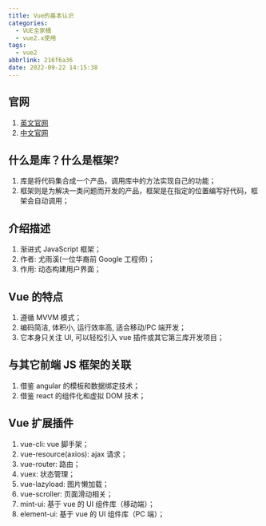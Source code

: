 ```yaml
---
title: Vue的基本认识
categories:
  - VUE全家桶
  - vue2.x使用
tags:
  - vue2
abbrlink: 216f6a36
date: 2022-09-22 14:15:38
---
```

## 官网
1. [英文官网](https://vuejs.org/) 
2. [中文官网](https://cn.vuejs.org/)

## 什么是库？什么是框架?
1. 库是将代码集合成一个产品，调用库中的方法实现自己的功能；
2. 框架则是为解决一类问题而开发的产品，框架是在指定的位置编写好代码，框架会自动调用；

## 介绍描述
1. 渐进式 JavaScript 框架；
2. 作者: 尤雨溪(一位华裔前 Google 工程师)；
3. 作用: 动态构建用户界面；

## Vue 的特点
1. 遵循 MVVM 模式；
2. 编码简洁, 体积小, 运行效率高, 适合移动/PC 端开发；
3. 它本身只关注 UI, 可以轻松引入 vue 插件或其它第三库开发项目；

## 与其它前端 JS 框架的关联
1. 借鉴 angular 的模板和数据绑定技术；
2. 借鉴 react 的组件化和虚拟 DOM 技术；

## Vue 扩展插件
1. vue-cli: vue 脚手架；
2. vue-resource(axios): ajax 请求；
3. vue-router: 路由；
4. vuex: 状态管理；
5. vue-lazyload: 图片懒加载；
6. vue-scroller: 页面滑动相关；
7. mint-ui: 基于 vue 的 UI 组件库（移动端）；
8. element-ui: 基于 vue 的 UI 组件库（PC 端）；
